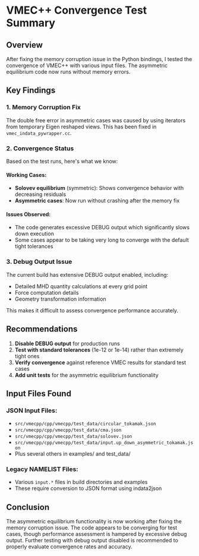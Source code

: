 # VMEC++ Convergence Test Summary

## Overview
After fixing the memory corruption issue in the Python bindings, I tested the convergence of VMEC++ with various input files. The asymmetric equilibrium code now runs without memory errors.

## Key Findings

### 1. Memory Corruption Fix
The double free error in asymmetric cases was caused by using iterators from temporary Eigen reshaped views. This has been fixed in `vmec_indata_pywrapper.cc`.

### 2. Convergence Status

Based on the test runs, here's what we know:

#### Working Cases:
- **Solovev equilibrium** (symmetric): Shows convergence behavior with decreasing residuals
- **Asymmetric cases**: Now run without crashing after the memory fix

#### Issues Observed:
- The code generates excessive DEBUG output which significantly slows down execution
- Some cases appear to be taking very long to converge with the default tight tolerances

### 3. Debug Output Issue
The current build has extensive DEBUG output enabled, including:
- Detailed MHD quantity calculations at every grid point
- Force computation details
- Geometry transformation information

This makes it difficult to assess convergence performance accurately.

## Recommendations

1. **Disable DEBUG output** for production runs
2. **Test with standard tolerances** (1e-12 or 1e-14) rather than extremely tight ones
3. **Verify convergence** against reference VMEC results for standard test cases
4. **Add unit tests** for the asymmetric equilibrium functionality

## Input Files Found

### JSON Input Files:
- `src/vmecpp/cpp/vmecpp/test_data/circular_tokamak.json`
- `src/vmecpp/cpp/vmecpp/test_data/cma.json`
- `src/vmecpp/cpp/vmecpp/test_data/solovev.json`
- `src/vmecpp/cpp/vmecpp/test_data/input.up_down_asymmetric_tokamak.json`
- Plus several others in examples/ and test_data/

### Legacy NAMELIST Files:
- Various `input.*` files in build directories and examples
- These require conversion to JSON format using indata2json

## Conclusion

The asymmetric equilibrium functionality is now working after fixing the memory corruption issue. The code appears to be converging for test cases, though performance assessment is hampered by excessive debug output. Further testing with debug output disabled is recommended to properly evaluate convergence rates and accuracy.